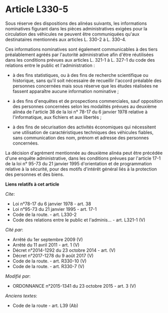 # Article L330-5

Sous réserve des dispositions des alinéas suivants, les informations nominatives figurant dans les pièces administratives
exigées pour la circulation des véhicules ne peuvent être communiquées qu'aux destinataires mentionnés aux articles L. 330-2
à L. 330-4. 

Ces informations nominatives sont également communicables à des tiers préalablement agréés par l'autorité administrative afin
d'être réutilisées dans les conditions prévues aux articles L. 321-1 à L. 327-1 du code des relations entre le public et
l'administration :

- à des fins statistiques, ou à des fins de recherche scientifique ou historique, sans qu'il soit nécessaire de recueillir
l'accord préalable des personnes concernées mais sous réserve que les études réalisées ne fassent apparaître aucune
information nominative ;

- à des fins d'enquêtes et de prospections commerciales, sauf opposition des personnes concernées selon les modalités prévues
au deuxième alinéa de l'article 38 de la loi n° 78-17 du 6 janvier 1978 relative à l'informatique, aux fichiers et aux
libertés ;

- à des fins de sécurisation des activités économiques qui nécessitent une utilisation de caractéristiques techniques des
véhicules fiables, sans communication des nom, prénom et adresse des personnes concernées. 

La décision d'agrément mentionnée au deuxième alinéa peut être précédée d'une enquête administrative, dans les conditions
prévues par l'article 17-1 de la loi n° 95-73 du 21 janvier 1995 d'orientation et de programmation relative à la sécurité,
pour des motifs d'intérêt général liés à la protection des personnes et des biens.

**Liens relatifs à cet article**

_Cite_:

  - Loi n°78-17 du 6 janvier 1978 - art. 38
  - Loi n°95-73 du 21 janvier 1995 - art. 17-1
  - Code de la route. - art. L330-2
  - Code des relations entre le public et l'adminis... - art. L321-1 (V)

_Cité par_:

  - Arrêté du 1er septembre 2009 (V)
  - Arrêté du 11 avril 2011 - art. 1 (V)
  - Décret n°2014-1292 du 23 octobre 2014 - art. (V)
  - Décret n°2017-1278 du 9 août 2017 (V)
  - Code de la route. - art. R330-10 (V)
  - Code de la route. - art. R330-7 (V)

_Modifié par_:

  - ORDONNANCE n°2015-1341 du 23 octobre 2015 - art. 3 (V)

_Anciens textes_:

  - Code de la route - art. L39 (Ab)
